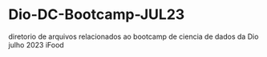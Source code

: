 # Dio-DC-Bootcamp-JUL23
diretorio de arquivos relacionados ao bootcamp de ciencia de dados da Dio julho 2023 iFood

